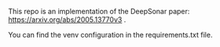 This repo is an implementation of the DeepSonar paper: https://arxiv.org/abs/2005.13770v3 .

You can find the venv configuration in the requirements.txt file.
